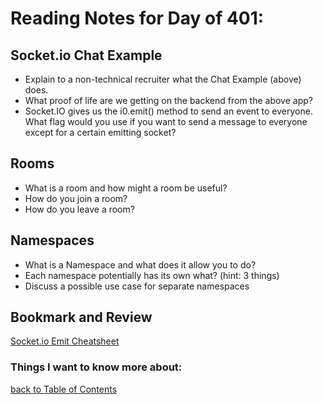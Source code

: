 # Reading Notes for Day of 401:

## Socket.io Chat Example

- Explain to a non-technical recruiter what the Chat Example (above) does.
- What proof of life are we getting on the backend from the above app?
- Socket.IO gives us the i0.emit() method to send an event to everyone. What flag would you use if you want to send a message to everyone except for a certain emitting socket?

## Rooms

- What is a room and how might a room be useful?
- How do you join a room?
- How do you leave a room?

## Namespaces

- What is a Namespace and what does it allow you to do?
- Each namespace potentially has its own what? (hint: 3 things)
- Discuss a possible use case for separate namespaces

## Bookmark and Review

[Socket.io Emit Cheatsheet](https://socket.io/docs/v4/emit-cheatsheet/)


### Things I want to know more about:

[back to Table of Contents](./README.md)